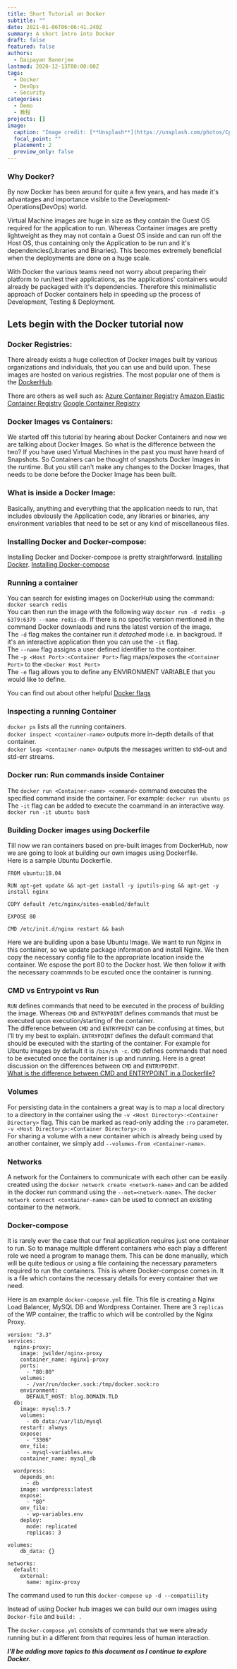 ```yaml
---
title: Short Tutorial on Docker
subtitle: ""
date: 2021-01-06T06:06:41.240Z
summary: A short intro into Docker
draft: false
featured: false
authors:
  - Daipayan Banerjee
lastmod: 2020-12-13T00:00:00Z
tags:
  - Docker
  - DevOps
  - Security
categories:
  - Demo
  - 教程
projects: []
image:
  caption: "Image credit: [**Unsplash**](https://unsplash.com/photos/CpkOjOcXdUY)"
  focal_point: ""
  placement: 2
  preview_only: false
---
```



### **Why Docker?**

By now Docker has been around for quite a few years, and has made it's advantages and importance visible to the Development-Operations(DevOps) world.

Virtual Machine images are huge in size as they contain the Guest OS required for the application to run. Whereas Container images are pretty lightweight as they may not contain a Guest OS inside and can run off the Host OS, thus containing only the Application to be run and it's dependencies(Libraries and Binaries). 
This becomes extremely beneficial when the deployments are done on a huge scale.

With Docker the various teams need not worry about preparing their platform to run/test their applications, as the applications' containers would already be packaged with it's dependencies. Therefore this minimalistic approach of Docker containers help in speeding up the process of Development, Testing & Deployment.

## **Lets begin with the Docker tutorial now**

### **Docker Registries:**

There already exists a huge collection of Docker images built by various organizations and individuals, that you can use and build upon. These images are hosted on various registries. The most popular one of them is the [DockerHub](https://hub.docker.com/).

There are others as well such as:
[Azure Container Registry](https://azure.microsoft.com/en-us/services/container-registry/#overview)
[Amazon Elastic Container Registry](https://aws.amazon.com/ecr/)
[Google Container Registry](https://cloud.google.com/container-registry)

### **Docker Images vs Containers:**

We started off this tutorial by hearing about Docker Containers and now we are talking about Docker Images. So what is the difference between the two? If you have used Virtual Machines in the past you must have heard of Snapshots. So Containers can be thought of snapshots Docker Images in the runtime. But you still can't make any changes to the Docker Images, that needs to be done before the Docker Image has been built.

### **What is inside a Docker Image:**

Basically, anything and everything that the application needs to run, that includes obviously the Application code, any libraries or binaries, any environment variables that need to be set or any kind of miscellaneous files.

### **Installing Docker and Docker-compose:**

Installing Docker and Docker-compose is pretty straightforward. [Installing Docker](https://docs.docker.com/get-docker/). [Installing Docker-compose](https://docs.docker.com/compose/install/)

### **Running a container**

You can search for existing images on DockerHub using the command:  `docker search redis`  
You can then run the image with the following way `docker run -d redis -p 6379:6379 --name redis-db`. If there is no specific version mentioned in the command Docker downlaods and runs the latest version of the image.  
The `-d`  flag makes the container run it *detached* mode i.e. in backgroud. If it's an interactive application then you can use the `-it` flag.  
The `--name` flag assigns a user defined identifier to the container.  
The `-p <Host Port>:<Container Port>` flag maps/exposes the `<Container Port>` to the `<Docker Host Port>`  
The `-e` flag allows you to define any ENVIRONMENT VARIABLE that you would like to define.

You can find out about other helpful [Docker flags](https://docs.docker.com/engine/reference/run/)

### **Inspecting a running Container**

`docker ps` lists all the running containers.  
`docker inspect <container-name>` outputs more in-depth details of that container.  
`docker logs <container-name>` outputs the messages written to std-out and std-err streams.

### **Docker run: Run commands inside Container**
The `docker run <Container-name> <command>` command executes the specified command inside the container. For example: `docker run ubuntu ps`  
The `-it` flag can be added to execute the coammand in an interactive way. `docker run -it ubuntu bash`

### **Building Docker images using Dockerfile**

Till now we ran containers based on pre-built images from DockerHub, now we are going to look at building our own images using Dockerfile.  
Here is a sample Ubuntu Dockerfile.  
```
FROM ubuntu:18.04

RUN apt-get update && apt-get install -y iputils-ping && apt-get -y install nginx 

COPY default /etc/nginx/sites-enabled/default

EXPOSE 80

CMD /etc/init.d/nginx restart && bash
```  
Here we are building upon a base Ubuntu Image. We want to run Nginx in this container, so we update package information and install Nginx. We then copy the necessary config file to the appropriate location inside the container. We espose the port 80 to the Docker host. We then follow it with the necessary coammnds to be excuted once the container is running. 

### **CMD vs Entrypoint vs Run**

`RUN` defines commands that need to be executed in the process of building the image. Whereas `CMD` and `ENTRYPOINT` defines commands that must be executed upon execution/starting of the container.  
The difference between `CMD` and `ENTRYPOINT` can be confusing at times, but I'll try my best to explain. `ENTRYPOINT` defines the default command that should be executed with the starting of the container. For example for Ubuntu images by default it is `/bin/sh -c`. `CMD` defines commands that need to be executed once the container is up and running. Here is a great discussion on the differences between `CMD` and `ENTRYPOINT`.  
[What is the difference between CMD and ENTRYPOINT in a Dockerfile?](https://stackoverflow.com/questions/21553353/what-is-the-difference-between-cmd-and-entrypoint-in-a-dockerfile) 

### **Volumes**

For persisting data in the containers a great way is to map a local directory to a directory in the container using the `-v <Host Directory>:<Container Directory>` flag. This can be marked as read-only adding the `:ro` parameter. `-v <Host Directory>:<Container Directory>:ro`  
For sharing a volume with a new container which is already being used by another container, we simply add `--volumes-from <Container-name>`.  

### **Networks**

A network for the Containers to communicate with each other can be easily created using the `docker network create <network-name>` and can be added in the docker run command using the `--net=<network-name>`. The `docker network connect <container-name>` can be used to connect an existing container to the network.

### **Docker-compose**

It is rarely ever the case that our final application requires just one container to run. So to manage multiple different containers who each play a different role we need a program to manage them. This can be done manually, which will be quite tedious or using a file containing the necessary parameters required to run the containers. This is where Docker-compose comes in. It is a file which contains the necessary details for every container that we need.

Here is an example `docker-compose.yml` file. This file is creating a Nginx Load Balancer, MySQL DB and Wordpress Container. There are 3 `replicas` of the WP container, the traffic to which will be controlled by the Nginx Proxy.

```
version: "3.3"
services:
  nginx-proxy:
    image: jwilder/nginx-proxy
    container_name: nginx1-proxy
    ports:
      - "80:80"
    volumes:
      - /var/run/docker.sock:/tmp/docker.sock:ro
    environment: 
      DEFAULT_HOST: blog.DOMAIN.TLD
  db:
    image: mysql:5.7
    volumes:
      - db_data:/var/lib/mysql
    restart: always
    expose: 
      - "3306"
    env_file: 
      - mysql-variables.env
    container_name: mysql_db

  wordpress:
    depends_on:
      - db
    image: wordpress:latest
    expose:
      - "80"
    env_file: 
      - wp-variables.env
    deploy:
      mode: replicated
      replicas: 3

volumes:
    db_data: {}

networks:
  default:
    external:
      name: nginx-proxy
```
The command used to run this `docker-compose up -d --compatiility`

Instead of using Docker hub images we can build our own images using `Docker-file` and `build: .`

The `docker-compose.yml` consists of commands that we were already running but in a different from that requires less of human interaction. 

***I'll be adding more topics to this document as I continue to explore Docker.***

